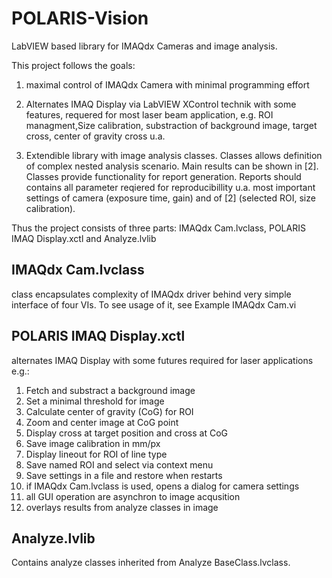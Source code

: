 POLARIS-Vision
==============

LabVIEW based library for IMAQdx Cameras and image analysis.

This project follows the goals:

1. maximal control of IMAQdx Camera with minimal programming effort

2. Alternates IMAQ Display via LabVIEW XControl technik with some features, requered for most laser beam application, e.g. ROI managment,Size calibration, substraction of background image, target cross, center of gravity cross u.a.

3. Extendible library with image analysis classes. Classes allows definition of complex nested analysis scenario. Main results can be shown in [2]. Classes provide functionality for report generation. Reports should contains all parameter reqiered for reproducibillity u.a. most important settings of camera (exposure time, gain)  and of [2] (selected ROI, size calibration).

Thus the project consists of three parts: IMAQdx Cam.lvclass, POLARIS IMAQ Display.xctl and Analyze.lvlib

IMAQdx Cam.lvclass
------------------
class encapsulates complexity  of IMAQdx driver behind very simple interface of four VIs. To see usage of it, see Example IMAQdx Cam.vi 

POLARIS IMAQ Display.xctl
-------------------------
alternates IMAQ Display with some futures required for laser applications e.g.:

1. Fetch and substract a background image
2. Set a minimal threshold for image
3. Calculate center of gravity (CoG) for ROI
4. Zoom and center image at CoG point
5. Display cross at target position and cross at CoG
6. Save image calibration in mm/px
7. Display lineout for ROI of line type
8. Save named ROI and select via context menu
9. Save settings in a file and restore when restarts
10. if IMAQdx Cam.lvclass is used, opens a dialog for camera settings
11. all GUI operation are asynchron to image acqusition
12. overlays results from analyze classes in image

Analyze.lvlib
-------------
Contains analyze classes inherited from Analyze BaseClass.lvclass.



